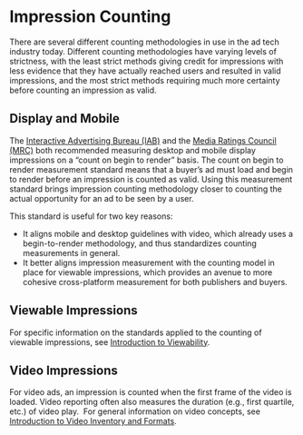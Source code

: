 # Impression Counting

<div class="body">

There are several different counting methodologies in use in the ad tech
industry today. Different counting methodologies have varying levels of
strictness, with the least strict methods giving credit for impressions
with less evidence that they have actually reached users and resulted in
valid impressions, and the most strict methods requiring much more
certainty before counting an impression as valid.

<div class="section">

## Display and Mobile

The
<a href="https://www.iab.com/" class="xref" target="_blank">Interactive
Advertising Bureau (IAB)</a> and the
<a href="http://mediaratingcouncil.org/" class="xref"
target="_blank">Media Ratings Council (MRC)</a> both recommended
measuring desktop and mobile display impressions on a “count on begin to
render” basis. The count on begin to render measurement standard means
that a buyer’s ad must load and begin to render before an impression is
counted as valid. Using this measurement standard brings impression
counting methodology closer to counting the actual opportunity for an ad
to be seen by a user.

<div class="p">

This standard is useful for two key reasons:

- It aligns mobile and desktop guidelines with video, which already uses
  a begin-to-render methodology, and thus standardizes counting
  measurements in general.
- It better aligns impression measurement with the counting model in
  place for viewable impressions, which provides an avenue to more
  cohesive cross-platform measurement for both publishers and buyers. 

</div>

</div>

<div class="section">

## Viewable Impressions

For specific information on the standards applied to the counting of
viewable impressions, see
<a href="introduction-to-viewability.html" class="xref">Introduction to
Viewability</a>.

</div>

<div class="section">

## Video Impressions

For video ads, an impression is counted when the first frame of the
video is loaded. Video reporting often also measures the duration (e.g.,
first quartile, etc.) of video play.  For general information on video
concepts, see <a href="introduction-to-video-inventory-and-formats.html"
class="xref">Introduction to Video Inventory and Formats</a>.

</div>

</div>
